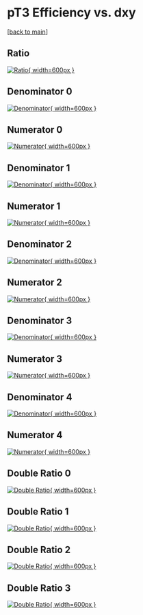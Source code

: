 # pT3 Efficiency vs. dxy

[[back to main](./)]



## Ratio

[![Ratio](../mtv/var/pT3_xtr_211_1_eff_dxy.png){ width=600px }](../mtv/var/pT3_xtr_211_1_eff_dxy.pdf)

## Denominator 0

[![Denominator](../mtv/den/pT3_xtr_211_1_eff_dxy_den0.png){ width=600px }](../mtv/den/pT3_xtr_211_1_eff_dxy_den0.pdf)

## Numerator 0

[![Numerator](../mtv/num/pT3_xtr_211_1_eff_dxy_num0.png){ width=600px }](../mtv/num/pT3_xtr_211_1_eff_dxy_num0.pdf)

## Denominator 1

[![Denominator](../mtv/den/pT3_xtr_211_1_eff_dxy_den1.png){ width=600px }](../mtv/den/pT3_xtr_211_1_eff_dxy_den1.pdf)

## Numerator 1

[![Numerator](../mtv/num/pT3_xtr_211_1_eff_dxy_num1.png){ width=600px }](../mtv/num/pT3_xtr_211_1_eff_dxy_num1.pdf)

## Denominator 2

[![Denominator](../mtv/den/pT3_xtr_211_1_eff_dxy_den2.png){ width=600px }](../mtv/den/pT3_xtr_211_1_eff_dxy_den2.pdf)

## Numerator 2

[![Numerator](../mtv/num/pT3_xtr_211_1_eff_dxy_num2.png){ width=600px }](../mtv/num/pT3_xtr_211_1_eff_dxy_num2.pdf)

## Denominator 3

[![Denominator](../mtv/den/pT3_xtr_211_1_eff_dxy_den3.png){ width=600px }](../mtv/den/pT3_xtr_211_1_eff_dxy_den3.pdf)

## Numerator 3

[![Numerator](../mtv/num/pT3_xtr_211_1_eff_dxy_num3.png){ width=600px }](../mtv/num/pT3_xtr_211_1_eff_dxy_num3.pdf)

## Denominator 4

[![Denominator](../mtv/den/pT3_xtr_211_1_eff_dxy_den4.png){ width=600px }](../mtv/den/pT3_xtr_211_1_eff_dxy_den4.pdf)

## Numerator 4

[![Numerator](../mtv/num/pT3_xtr_211_1_eff_dxy_num4.png){ width=600px }](../mtv/num/pT3_xtr_211_1_eff_dxy_num4.pdf)

## Double Ratio 0

[![Double Ratio](../mtv/ratio/pT3_xtr_211_1_eff_dxy_ratio0.png){ width=600px }](../mtv/ratio/pT3_xtr_211_1_eff_dxy_ratio0.pdf)

## Double Ratio 1

[![Double Ratio](../mtv/ratio/pT3_xtr_211_1_eff_dxy_ratio1.png){ width=600px }](../mtv/ratio/pT3_xtr_211_1_eff_dxy_ratio1.pdf)

## Double Ratio 2

[![Double Ratio](../mtv/ratio/pT3_xtr_211_1_eff_dxy_ratio2.png){ width=600px }](../mtv/ratio/pT3_xtr_211_1_eff_dxy_ratio2.pdf)

## Double Ratio 3

[![Double Ratio](../mtv/ratio/pT3_xtr_211_1_eff_dxy_ratio3.png){ width=600px }](../mtv/ratio/pT3_xtr_211_1_eff_dxy_ratio3.pdf)

